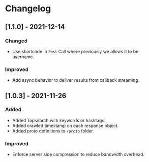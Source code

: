 # Changelog

## [1.1.0] - 2021-12-14
### Changed
- Use shortcode in `Post` Call where previously we allows it to be username.

### Improved
- Add async behavior to deliver results from callback streaming.

## [1.0.3] - 2021-11-26
### Added
- Added Topsearch with keywords or hashtags.
- Added crawled timestamp on each response object.
- Added proto definitions to `/proto` folder.

### Improved
- Enforce server side compression to reduce bandwidth overhead.
